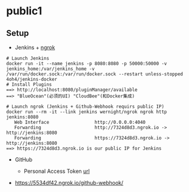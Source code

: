 # public1


## Setup
* Jenkins + [ngrok](https://github.com/wernight/docker-ngrok)
```
# Launch Jenkins
docker run -it --name jenkins -p 8080:8080 -p 50000:50000 -v jenkins_home:/var/jenkins_home -v /var/run/docker.sock:/var/run/docker.sock --restart unless-stopped 4oh4/jenkins-docker
# Install Plugins
==> http://localhost:8080/pluginManager/available
==> "BlueOcean"(必须的UI) "CloudBee"(和Docker集成)

# Launch ngrok (Jenkins + Github-Webhook requirs public IP)
docker run --rm -it --link jenkins wernight/ngrok ngrok http jenkins:8080
   Web Interface                 http://0.0.0.0:4040
   Forwarding                    http://7324d8d3.ngrok.io -> http://jenkins:8080
   Forwarding                    https://7324d8d3.ngrok.io -> http://jenkins:8080
==> https://7324d8d3.ngrok.io is our public IP for Jenkins
```

* GitHub
  - Personal Access Token [url](https://github.com/settings/tokens)

* https://5534df42.ngrok.io/github-webhook/
